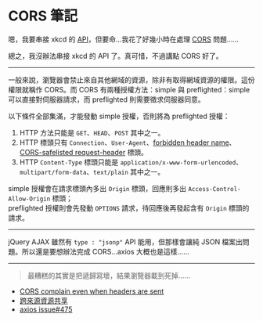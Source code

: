# CORS 筆記

嗯，我要串接 xkcd 的 [API](https://xkcd.com/json.html)，但要命<span hidden>，這 API 伺服器好像沒有給到[我需要的東西](https://developer.mozilla.org/en-US/docs/Web/HTTP/Headers/Access-Control-Allow-Origin)這真要了我的命……</span>…我花了好幾小時在處理 [CORS](https://developer.mozilla.org/en-US/docs/Web/HTTP/CORS) 問題……

總之，我沒辦法串接 xkcd 的 API 了。真可惜，不過講點 CORS 好了。

-----

一般來說，瀏覽器會禁止來自其他網域的資源，除非有取得網域資源的權限。這份權限就稱作 CORS。而 CORS 有兩種授權方法：simple 與 preflighted：simple 可以直接對伺服器請求，而 preflighted 則需要徵求伺服器同意。

以下條件全部集滿，才能發動 simple 授權，否則將為 preflighted 授權：

1. HTTP 方法只能是 `GET`、`HEAD`、`POST` 其中之一。
2. HTTP 標頭只有 `Connection`、`User-Agent`、[forbidden header name](https://fetch.spec.whatwg.org/#cors-safelisted-request-header)、[CORS-safelisted request-header](https://fetch.spec.whatwg.org/#cors-safelisted-request-header) 標頭。
3. HTTP `Content-Type` 標頭只能是 `application/x-www-form-urlencoded`、`multipart/form-data`、`text/plain` 其中之一。

simple 授權會在請求標頭內多出 `Origin` 標頭，回應則多出 `Access-Control-Allow-Origin` 標頭；<br />
preflighted 授權則會先發動 `OPTIONS` 請求，待回應後再發起含有 `Origin` 標頭的請求。

-----

jQuery AJAX 雖然有 `type : "jsonp"` API 能用，但那樣會讓純 JSON 檔案出問題。所以還是要想辦法完成 CORS…axios 大概也是這樣……

-----

> 最糟糕的其實是把遞歸寫壞，結果瀏覽器載到死掉……

* [CORS complain even when headers are sent](https://support.mozilla.org/en-US/questions/1152971)
* [跨來源資源共享](https://developer.mozilla.org/zh-TW/docs/Web/HTTP/CORS)
* [axios issue#475](https://github.com/axios/axios/issues/475)